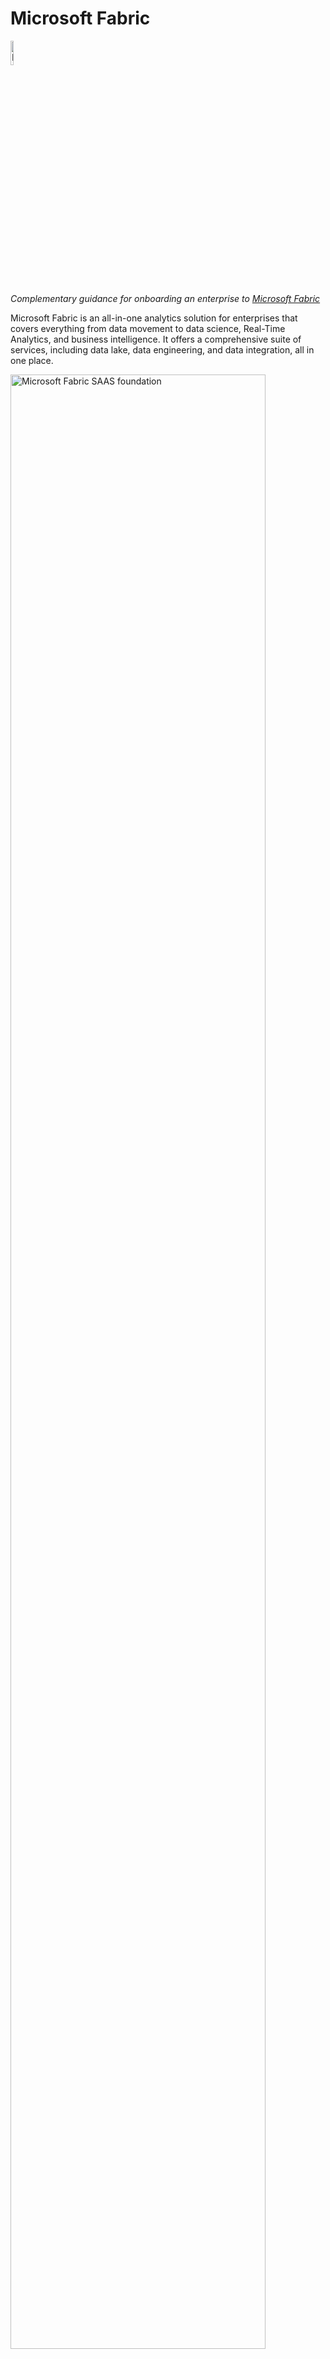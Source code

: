  # Microsoft Fabric

 <img src="media/image/fabric.jpeg" alt="Microsoft Fabric Logo" width="10%"/>
 
 *Complementary guidance for onboarding an enterprise to [Microsoft Fabric](https://learn.microsoft.com/fabric/get-started/microsoft-fabric-overview "MS Documentation for Microsoft Fabric")*

 Microsoft Fabric is an all-in-one analytics solution for enterprises that covers everything from data movement to data science, Real-Time Analytics, and business intelligence. It offers a comprehensive suite of services, including data lake, data engineering, and data integration, all in one place.

<img src="https://learn.microsoft.com/fabric/get-started/media/microsoft-fabric-overview/saas-foundation.png" alt="Microsoft Fabric SAAS foundation" width="90%"/>


When onboarding an Enterprise with existing Data Infrastructures to a new SAAS platform like Fabric there are important topics that needs to be discussed like,

[1. How the integration with existing on premises and cloud infrastructure should look like?](#integration-with-existing-on-premises-and-cloud-infrastructure)
[2. How will be the Access Model?](#access-model)
[3. What should be the CI/CD approach?](#devops-cicd-approach)
[4. What should be the orchestration approach that combines the dependencies between all different new and existing data platforms](#orchestration-approach)
[5. What will be the adoption process and roadmap](#adoption-process)

In this repository we are aiming to provide some insights on how these decisions can be tackled.
the information shared in the repository bases on the state of Microsoft Fabric GA features and [publicly announced roadmap](https://learn.microsoft.com/fabric/release-plan/) as of 2023 December.

## Integration with existing on premises and cloud infrastructure 
 The evaluation for the needs for  Cloud infrastructure and on premises environment integration needs to be discussed primarily. Even though the enterprise may want to adopt Microsoft Fabric Without any existing Azure footprint, this is rarely a reality. Any existing Azure footprint that will feed and consume data to/from Microsoft Fabric should be evaluated from security(identity, networking) and governance perspective. Therefore an evaluation on [CAF (Cloud adoption framework) focusing on Enterprise Landing Zones](https://learn.microsoft.com/azure/cloud-adoption-framework/ready/landing-zone/) should be performed as a preliminary action, and necessary policy driven governance and network configuration actions should be taken. For FSI industry and similar industries with strong regulations the [FSI Landing Zones Principles](https://github.com/microsoft/industry/blob/main/fsi/referenceImplementation/readme.md) should be followed.

 Below you can find an example Architecture positioning diagram which covers how to integrate on premises and existing Azure Landscape with Microsoft Fabric.

 ![Overall Integration Architecture Diagram](media/diagram/OverallDiagramForOnpremAzurewithRoadmap.png)
 
# Access Model

Microsoft Fabric is purchased and enabled by capacity. Within a capacity you have one unified [OneLake](https://learn.microsoft.com/fabric/onelake/onelake-overview), and one to many workspaces. [Lakehouses](https://learn.microsoft.com/fabric/data-engineering/lakehouse-overview) in respective workspaces keeps the data in this single OneLake. you can isolate access and therefore environments within the same capacity by different workspaces.

 <img src="media/diagram/WorkspaceArchitecture.png" alt="Microsoft Fabric OneLake Architecture" width="50%"/>

The access model for variaous workspaces should be designed based on below access right grant and segregation possibilities:

![Alt text](media/diagram/AccessModel.png)

\*  RW type WS roles are valid within their allowed activities, in every artifact covered by the specific workspace. 
   For more information refer to the [workspace roles section in documentation](https://learn.microsoft.com/fabric/get-started/roles-workspaces#-workspace-roles)

** Viewer WS role only covers Lakehouse tables and Warehouse tables/views , via SQL endpoint-TSQL interface, to have access to files the user/group needs to have either item level READ /READALL permission or a higher RW WS role.

***  users/groups mentioned in any part of the document are EntraID users/groups

**** 1. [ddm (dynamic data masking)](https://learn.microsoft.com/fabric/data-warehouse/dynamic-data-masking) applies only to the users/groups without Administrator, Member, or Contributor rights on the WS, and without elevated permissions on the Warehouse.


**** 2 . [Row level security](https://learn.microsoft.com/fabric/data-warehouse/row-level-security) only applies to Lakehouse SQL and Warehouse SQL endpoints, users/groups having elevated permissions on Lakehouse files will have access to all data. Row level security is applied with regular SQL RLS methods such as security policies and functions/predicates


**** 3 . [column-level security](https://learn.microsoft.com/fabric/data-warehouse/column-level-security) is applied  with the GRANT T-SQL statement for users/groups 

 # DevOps CI/CD approach

 Below diagram tries to address a possible CI/CD approach with how the lakehouse should be positioned within various environment types. Here it is suggested to use one git repository per environment vertical, like one repository for all dev, one repository for all test and one repository for prod. This approach bases on current available capabilities on Microsoft Fabric as of December 2023. the limitations and requirements taken into consideration are:

Requirements:
 1. The ability to have feature branches/workspaces on Dev environments
 2. The ability to have a Hotfix workspace for production
 3. Being able to back propagate hotfixes to respective prior stage environments to prevent those getting overwritten with future deployments
 4. Being able to have a backup on git for every stage.
 
 Limitations: 
 1. Fabric natively has only one tool to do promotion within environment stages called [Fabric Deployment Pipelines](https://learn.microsoft.com/fabric/cicd/deployment-pipelines/intro-to-deployment-pipelines).
 2. One workspace can only be referenced in one Fabric Deployment Pipeline
 3. One workspace can only be in sync with one git branch, there is no seamless switching between branches. When you switch you lose the artifacts that are not currently supported for git versioning.
 4. The syncing between the Workspace and and synced  git branch is not seamles and fully bidirectional. you need to commit the artifacts to be synced with git from workspace. if you externally commit an artifact to git, to be able to use it from workspace you need to import those via UI. There is selective commit from workspace to git but no selective import from git to workspace.

![CI/CD diagram for different stages of environments](media/diagram/CICD.png)


## Orchestration Approach
Most of the enterprises have not only one data platform and the data flowing between environments have complex dependencies. Therefore usually an external orchestrator is used and required to be used to manage inter-platform dependencies of pipelines. Microsoft Fabric, after GA announcement exposed API's that made possible to schedule jobs on-demand and follow outcomes. Since the API is still in preview, and does not yet support [Service Principle integration](https://learn.microsoft.com/rest/api/fabric/articles/using-fabric-apis#considerations-and-limitation), it is not yet possible to have a ConfidentialClient Application, therefore orchestration has to happen with public client approach. An app registration or a service user without mfa is be required to currently be able to do the execution.

Below you can find a sample python application flow with function definitions to
1. get an access token with necessary scopes
2. list items in the workspace
3. trigger a notebook as an on demand job
4. follow the status of the triggered on demand job to decide the next action

*More information on why certain packages are selected to be used or why certain approaces are taken are provided as comments in the code.*

```python
import json
import time

# Fabric API and python request package has some sort of format incompatibility.
# the requests only works with http.client package
import http.client

# currently Fabric API does not support Service principle authentication, and the app user only  can access to the required scopes via msal  PublicClientApplication
# other methods like ConfidentialClientApplication with secret only works with default scope. user password authentication is not supported in MSAL.
# an alternative to this can be using a "service account user" created specifically for this purpose with azure.identity  UsernamePasswordCredential
from msal import PublicClientApplication


client_id = 'your-client-id'
tenant_id = 'your-tenant-id'
scopes = [ 'https://api.fabric.microsoft.com/Workspace.ReadWrite.All', 'https://api.fabric.microsoft.com/Item.ReadWrite.All','https://api.fabric.microsoft.com/Item.Execute.All' ]
access_token = ''
refresh_token = ''

# function for acquiring token:
def _get_eid_token(client_id,tenant_id,scopes):
    app = PublicClientApplication(
    client_id = client_id,
    authority = "https://login.microsoftonline.com/" + tenant_id
    )
    acquire_tokens_result = app.acquire_token_interactive(
    scopes = scopes
    )
    access_token = acquire_tokens_result['access_token']
    refresh_token = acquire_tokens_result['refresh_token']
    print("access token : ", access_token)
    print("refresh token : ", refresh_token)
    return access_token,refresh_token

access_token,refresh_token = _get_eid_token(client_id,tenant_id,scopes)
# sample workspace id and notebook id.
# how to get these:
# 1. a notebook url in fabric workspace environment has below format:
#       https://app.fabric.microsoft.com/groups/{{workspace_id}}/synapsenotebooks/{{notebook_id}}?experience=data-engineering
# 2. Workspace ID can be found in Admin portal>workspaces>select workspace>click on details>id
workspace_id ='workspace-id'
notebook_aid1= 'id of the notebook you want to trigger'
notebook_aid2= 'id of the depended notebook you want to trigger'
# function for listing items in a workspace (not required for process, used to test if we can access to the workspace):
def _list_fabric_items(workspace_id,access_token):
    print("Running:_list_fabric_items ---------------")
    conn = http.client.HTTPSConnection("api.fabric.microsoft.com")
    payload = ''
    headers = {
        'Content-Type': 'application/json',
        'Authorization': 'Bearer '+access_token
    }

    print(headers)
    conn.request("GET", "/v1/workspaces/"+workspace_id+"/items", payload, headers)
    res = conn.getresponse()
    data = res.read()
    print(data.decode("utf-8"))
    
_list_fabric_items(workspace_id,access_token)

# function for triggering a notebook:
# reference docs:https://learn.microsoft.com/en-us/fabric/data-engineering/notebook-public-api
def _trigger_fabric_notebook(workspace_id,notebook_id,access_token):#,ti):
    print("Running:_trigger_fabric_notebook ---------------")
    # Pull the bearer token and use it to submit to REST API 
    conn = http.client.HTTPSConnection("api.fabric.microsoft.com")
    payload = json.dumps({
        "executionData": {}
        })
    headers = {
    'Content-Type': 'application/json',
    'Authorization': 'Bearer ' + access_token
        }
    conn.request("POST", "/v1/workspaces/"+workspace_id+"/items/"+notebook_id+"/jobs/instances?jobType=RunNotebook", payload, headers)
    res = conn.getresponse()
    status = res.status
    reason = res.reason
    location = res.getheader("Location")
    print("status:",status,"| reason:",reason, "| location", location, "plain response ", res.headers)
    return status, reason, location

# function for following status of a triggered notebook :    
def _follow_status_of_triggered_notebook(location,status, access_token):
    # location format:GET https://api.fabric.microsoft.com/v1/workspaces/{workspaceId}/items/{itemId}/jobs/instances/{jobInstanceId}
    #location info usually comes with a redirect URL
    # location example: https://wabi-west-europe-f-primary-redirect.analysis.windows.net/v1/workspaces/{workspaceId}/items/{itemId}/jobs/instances/{jobInstanceId}
    print("Running:_follow_status_of_triggered_notebook ---------------")
    begin = sum([location.index("https://"),len("https://")])
    end = location.index("/v1/")

    connurl=location[begin:end]
    requrl=location[end:]
    conn = http.client.HTTPSConnection(connurl)
    payload = json.dumps({})
    headers = {
    'Content-Type': 'application/json',
    'Authorization': 'Bearer ' + access_token
        }

    while status not in ("Completed" ,"Failed"):
        conn.request("GET",requrl,payload , headers)
        res = conn.getresponse()
        data = json.loads(res.read())
        print(data)
        status=data['status']
        if status not in ("Completed" ,"Failed"):
            time.sleep(10)#api blocks very frequent queries
        reason=data['failureReason']
    return status,reason

# Below part is to simulate a DAG, since we cannot use these functions with currently available authentication method in airflow wrote a simple orchestration pattern

#Trigger first notebook
status, reason, location= _trigger_fabric_notebook(workspace_id,notebook_aid1,access_token)
if status==202 and reason.strip()=="Accepted":
    # start controlling the status
    # We need some delay for the submitted job to appear on location
    time.sleep(2)
    # We pass reason of the first request as status to the second:
    status,reason=_follow_status_of_triggered_notebook(location,reason, access_token)

    if status=="Completed":
        # trigger next job since the dependency i successful"
        status, reason, location= _trigger_fabric_notebook(workspace_id,notebook_aid2,access_token)
        if status==202 and reason.strip()=="Accepted":
            # We need some delay for the submitted job
            time.sleep(2)
            status,reason=_follow_status_of_triggered_notebook(location,reason, access_token)
            if status=="Completed":
                print("All jobs finished successfully")
            else:
                print(" Second job failed with status: "+str(status)+" and reason "+reason)
        else :
            print("initiation of the second job failed with status: "+str(status)+" and reason "+reason)
    else:
        print(" First job failed with status: "+str(status)+" and reason "+reason)
else :
    print("initiation of the  job failed with status: "+str(status)+" and reason "+reason)

```
Prerequisites for above application flow:
1. Right [scopes](https://learn.microsoft.com/rest/api/fabric/articles/scopes) has to be granted in [delegated permissions](https://learn.microsoft.com/entra/identity-platform/permissions-consent-overview) for the registered app. 
2. Above application opens an authentication window, which a delegation user needs to authenticate from. after the cookies are set a non-interactive silent flow can be used.
3. Microsoft fabric documentation only has a C# example for API integration, which utilizes MSAL, above python application also uses [MSAL python.](https://learn.microsoft.com/entra/msal/python/)

Above application can be utilized with minor changes to create, for example, an [AirFLow](https://airflow.apache.org/) DAG for orchestration purposes. Airflow currently does **not** have a [native operator support for Microsoft Fabric](https://airflow.apache.org/docs/apache-airflow-providers-microsoft-azure/stable/operators/index.html), but [python operators](https://airflow.apache.org/docs/apache-airflow/stable/howto/operator/python.html) can be utilized to accomplish this task.

# Adoption Process
To decide the phases of your adoption process there are several items you need to take into account. First you should look at the detailed adoption process roadmap in [Microsoft Fabric Documentation](https://learn.microsoft.com/power-bi/guidance/fabric-adoption-roadmap). Then analyze and decide the workloads that you want to start with and the timeline referencing the [Microsoft Fabric Feature Roadmap](https://learn.microsoft.com/fabric/release-plan/). Start working on wiring and plumbing, by focusing on  external platform dependencies like on premises access, other or Azure cloud access and other services. then plan your needs in CI/CD, Governance, Identity Access Management and Orchestration.



Note: This guidance will be updated in the future with future learnings and updates in the service.
All diagrams that are not taken from official Microsoft Fabric Documentation are shared in this [visio document.](media/diagram/FabricPositioningGeneric.vsdx)